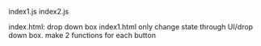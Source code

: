 index1.js 
index2.js


index.html: drop down box
index1.html only change state through UI/drop down box. make 2 functions for each button


